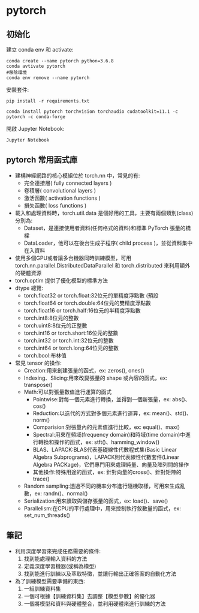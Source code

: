 # pytorch

## 初始化
建立 conda env 和 activate:
```bash=
conda create --name pytorch python=3.6.8
conda avtivate pytorch
#移除環境
conda env remove --name pytorch
```
安裝套件:
```bash=
pip install -r requirements.txt

conda install pytorch torchvision torchaudio cudatoolkit=11.1 -c pytorch -c conda-forge
```

開啟 Jupyter Notebook:
```bash=
Jupyter Notebook
```

## pytorch 常用函式庫
- 建構神經網路的核心模組位於 torch.nn 中，常見的有:
    - 完全連接層( fully connected layers )
    - 卷積層( convolutional layers )
    - 激活函數( activation functions )
    - 損失函數( loss functions )
- 載入和處理資料時，torch.util.data 是個好用的工具，主要有兩個類別(class)分別為:
    - Dataset，是連接使用者資料(任何格式的資料)和標準 PyTorch 張量的橋樑
    - DataLoader，他可以在後台生成子程序( child process )，並從資料集中在入資料
- 使用多個GPU或者讓多台機器同時訓練模型，可用 torch.nn.parallel.DistributedDataParallel 和 torch.distributed 來利用額外的硬體資源
- torch.optim 提供了優化模型的標準方法
- dtype 總覽:
    - torch.float32 or torch.float:32位元的單精度浮點數 (預設
    - torch.float64 or torch.double:64位元的雙精度浮點數
    - torch.float16 or torch.half:16位元的半精度浮點數
    - torch.int8:8位元的整數
    - torch.uint8:8位元的正整數
    - torch.int16 or torch.short:16位元的整數
    - torch.int32 or torch.int:32位元的整數
    - torch.int64 or torch.long:64位元的整數
    - torch.bool:布林值
- 常見 tensor 的操作:
    - Creation:用來創建張量的函式，ex: zeros(), ones()
    - Indexing、Slicing:用來改變張量的 shape 或內容的函式，ex: transpose()
    - Math:可以對張量數值進行運算的函式
        - Pointwise:對每一個元素進行轉換，並得到一個新張量，ex: abs()、cos()
        - Reduction:以迭代的方式對多個元素進行運算，ex: mean()、std()、norm()
        - Comparision:對張量內的元素值進行比較，ex: equal()、max()
        - Spectral:用來在頻域(frequency domain)和時域(time domain)中進行轉換和操作的函式，ex: stft()、hamming_window()
        - BLAS、LAPACK:BLAS代表基礎線性代數程式集(Basic Linear Algebra Subprograms)，LAPACK則代表線性代數套件(Linear Algebra PACKage)，它們專門用來處理純量、向量及陣列間的操作
        - 其他操作:特殊用途的函式，ex: 針對向量的cross()、針對矩陣的trace()
    - Random sampling:透過不同的機率分布進行隨機取樣，可用來生成亂數，ex: randn()、normal()
    - Serialization:用來讀取與儲存張量的函式，ex: load()、save()
    - Parallelism:在CPU的平行處理中，用來控制執行敘數量的函式，ex: set_num_threads()
## 筆記
- 利用深度學習來完成任務需要的條件:
    1. 找到能處理輸入資料的方法
    2. 定義深度學習機器(或稱為模型)
    3. 找到能進行訓練以及萃取特徵，並讓行輸出正確答案的自動化方法
- 為了訓練模型需要準備的東西:
    1. 一組訓練資料集
    2. 一個可根據【訓練資料集】去調整【模型參數】的優化器
    3. 一個將模型和資料與硬體整合，並利用硬體來進行訓練的方法

